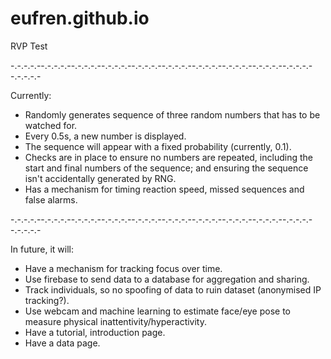 # eufren.github.io
RVP Test

-.-.-.-.--.-.-.-.--.-.-.-.--.-.-.-.--.-.-.-.--.-.-.-.--.-.-.-.--.-.-.-.--.-.-.-.--.-.-.-.--.-.-.-.-

Currently:
- Randomly generates sequence of three random numbers that has to be watched for.
- Every 0.5s, a new number is displayed.
- The sequence will appear with a fixed probability (currently, 0.1).
- Checks are in place to ensure no numbers are repeated, including the start and final numbers of the sequence; and ensuring the sequence isn't accidentally generated by RNG.
- Has a mechanism for timing reaction speed, missed sequences and false alarms.

-.-.-.-.--.-.-.-.--.-.-.-.--.-.-.-.--.-.-.-.--.-.-.-.--.-.-.-.--.-.-.-.--.-.-.-.--.-.-.-.--.-.-.-.-

In future, it will:
- Have a mechanism for tracking focus over time.
- Use firebase to send data to a database for aggregation and sharing.
- Track individuals, so no spoofing of data to ruin dataset (anonymised IP tracking?).
- Use webcam and machine learning to estimate face/eye pose to measure physical inattentivity/hyperactivity.
- Have a tutorial, introduction page.
- Have a data page.
